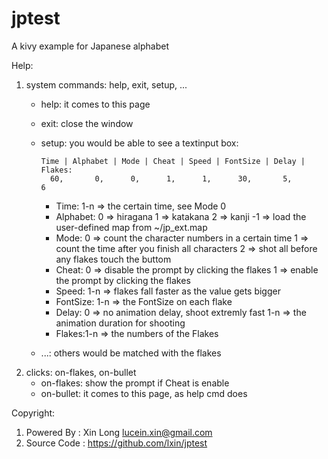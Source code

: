 # jptest
A kivy example for Japanese alphabet

Help:
1. system commands: help, exit, setup, ...
   * help: it comes to this page
   * exit: close the window
   * setup: you would be able to see a textinput box:

         Time | Alphabet | Mode | Cheat | Speed | FontSize | Delay | Flakes:
           60,       0,      0,      1,      1,      30,       5,       6

       - Time: 1-n => the certain time, see Mode 0
       - Alphabet:  0 => hiragana   1 => katakana   2 => kanji
                   -1 => load the user-defined map from ~/jp_ext.map
       - Mode:  0 => count the character numbers in a certain time
                1 => count the time after you finish all characters
                2 => shot all before any flakes touch the buttom
       - Cheat: 0 => disable the prompt by clicking the flakes
                1 => enable the prompt by clicking the flakes
       - Speed: 1-n => flakes fall faster as the value gets bigger
       - FontSize: 1-n => the FontSize on each flake
       - Delay: 0 => no animation delay, shoot extremly fast
                1-n => the animation duration for shooting
       - Flakes:1-n => the numbers of the Flakes
    * ...: others would be matched with the flakes
2. clicks: on-flakes, on-bullet
     * on-flakes: show the prompt if Cheat is enable
     * on-bullet: it comes to this page, as help cmd does

Copyright:
1. Powered By : Xin Long <lucein.xin@gmail.com>
2. Source Code : https://github.com/lxin/jptest
